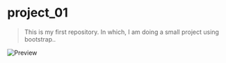 # project_01
>This is my first repository. In which, I am doing a small project using bootstrap..

![Preview](https://www.dropbox.com/s/i27ox3pvrznisot/Screenshot%202022-02-09%2009.06.08.png?dl=0)

